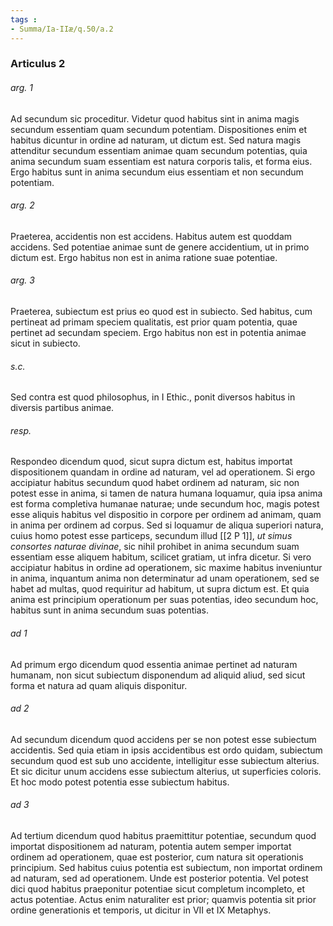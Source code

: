 ```yaml
---
tags : 
- Summa/Ia-IIæ/q.50/a.2
---
```


### Articulus 2

###### arg. 1
Ad secundum sic proceditur. Videtur quod habitus sint in anima magis secundum essentiam quam secundum potentiam. Dispositiones enim et habitus dicuntur in ordine ad naturam, ut dictum est. Sed natura magis attenditur secundum essentiam animae quam secundum potentias, quia anima secundum suam essentiam est natura corporis talis, et forma eius. Ergo habitus sunt in anima secundum eius essentiam et non secundum potentiam.

###### arg. 2
Praeterea, accidentis non est accidens. Habitus autem est quoddam accidens. Sed potentiae animae sunt de genere accidentium, ut in primo dictum est. Ergo habitus non est in anima ratione suae potentiae.

###### arg. 3
Praeterea, subiectum est prius eo quod est in subiecto. Sed habitus, cum pertineat ad primam speciem qualitatis, est prior quam potentia, quae pertinet ad secundam speciem. Ergo habitus non est in potentia animae sicut in subiecto.

###### s.c.
Sed contra est quod philosophus, in I Ethic., ponit diversos habitus in diversis partibus animae.

###### resp.
Respondeo dicendum quod, sicut supra dictum est, habitus importat dispositionem quandam in ordine ad naturam, vel ad operationem. Si ergo accipiatur habitus secundum quod habet ordinem ad naturam, sic non potest esse in anima, si tamen de natura humana loquamur, quia ipsa anima est forma completiva humanae naturae; unde secundum hoc, magis potest esse aliquis habitus vel dispositio in corpore per ordinem ad animam, quam in anima per ordinem ad corpus. Sed si loquamur de aliqua superiori natura, cuius homo potest esse particeps, secundum illud [[2 P 1]], *ut simus consortes naturae divinae*, sic nihil prohibet in anima secundum suam essentiam esse aliquem habitum, scilicet gratiam, ut infra dicetur. Si vero accipiatur habitus in ordine ad operationem, sic maxime habitus inveniuntur in anima, inquantum anima non determinatur ad unam operationem, sed se habet ad multas, quod requiritur ad habitum, ut supra dictum est. Et quia anima est principium operationum per suas potentias, ideo secundum hoc, habitus sunt in anima secundum suas potentias.

###### ad 1
Ad primum ergo dicendum quod essentia animae pertinet ad naturam humanam, non sicut subiectum disponendum ad aliquid aliud, sed sicut forma et natura ad quam aliquis disponitur.

###### ad 2
Ad secundum dicendum quod accidens per se non potest esse subiectum accidentis. Sed quia etiam in ipsis accidentibus est ordo quidam, subiectum secundum quod est sub uno accidente, intelligitur esse subiectum alterius. Et sic dicitur unum accidens esse subiectum alterius, ut superficies coloris. Et hoc modo potest potentia esse subiectum habitus.

###### ad 3
Ad tertium dicendum quod habitus praemittitur potentiae, secundum quod importat dispositionem ad naturam, potentia autem semper importat ordinem ad operationem, quae est posterior, cum natura sit operationis principium. Sed habitus cuius potentia est subiectum, non importat ordinem ad naturam, sed ad operationem. Unde est posterior potentia. Vel potest dici quod habitus praeponitur potentiae sicut completum incompleto, et actus potentiae. Actus enim naturaliter est prior; quamvis potentia sit prior ordine generationis et temporis, ut dicitur in VII et IX Metaphys.

